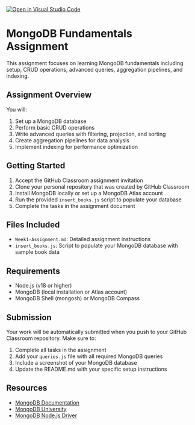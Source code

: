 [![Open in Visual Studio Code](https://classroom.github.com/assets/open-in-vscode-2e0aaae1b6195c2367325f4f02e2d04e9abb55f0b24a779b69b11b9e10269abc.svg)](https://classroom.github.com/online_ide?assignment_repo_id=19664740&assignment_repo_type=AssignmentRepo)
# MongoDB Fundamentals Assignment

This assignment focuses on learning MongoDB fundamentals including setup, CRUD operations, advanced queries, aggregation pipelines, and indexing.

## Assignment Overview

You will:
1. Set up a MongoDB database
2. Perform basic CRUD operations
3. Write advanced queries with filtering, projection, and sorting
4. Create aggregation pipelines for data analysis
5. Implement indexing for performance optimization

## Getting Started

1. Accept the GitHub Classroom assignment invitation
2. Clone your personal repository that was created by GitHub Classroom
3. Install MongoDB locally or set up a MongoDB Atlas account
4. Run the provided `insert_books.js` script to populate your database
5. Complete the tasks in the assignment document

## Files Included

- `Week1-Assignment.md`: Detailed assignment instructions
- `insert_books.js`: Script to populate your MongoDB database with sample book data

## Requirements

- Node.js (v18 or higher)
- MongoDB (local installation or Atlas account)
- MongoDB Shell (mongosh) or MongoDB Compass

## Submission

Your work will be automatically submitted when you push to your GitHub Classroom repository. Make sure to:

1. Complete all tasks in the assignment
2. Add your `queries.js` file with all required MongoDB queries
3. Include a screenshot of your MongoDB database
4. Update the README.md with your specific setup instructions

## Resources

- [MongoDB Documentation](https://docs.mongodb.com/)
- [MongoDB University](https://university.mongodb.com/)
- [MongoDB Node.js Driver](https://mongodb.github.io/node-mongodb-native/) 